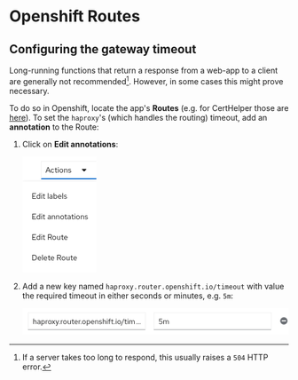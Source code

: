# Openshift Routes

## Configuring the gateway timeout

Long-running functions that return a response from a web-app to
a client are generally not recommended[^1]. However, in some cases
this might prove necessary.

[^1]: If a server takes too long to respond, this usually raises
a `504` HTTP error.

To do so in Openshift, locate the app's **Routes** (e.g. for
CertHelper those are [here](https://paas.cern.ch/k8s/ns/certhelper/routes)).
To set the `haproxy`'s (which handles the routing) timeout, add an 
**annotation** to the Route:

1.  Click on **Edit annotations**:

	![Dropdown menu with the `Edit annotations` menu visible](img/edit_annotations.png)
   
2. Add a new key named `haproxy.router.openshift.io/timeout` with value the required timeout
in either seconds or minutes, e.g. `5m`:

	![Add annotation](img/add_annotation.png)
